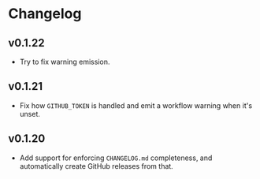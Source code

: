 # Changelog

## v0.1.22

- Try to fix warning emission.

## v0.1.21

- Fix how `GITHUB_TOKEN` is handled and emit a workflow warning when it's unset.

## v0.1.20

- Add support for enforcing `CHANGELOG.md` completeness, and automatically create GitHub releases from that.
